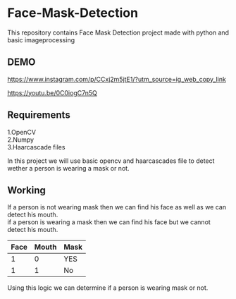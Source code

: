 # Face-Mask-Detection
This repository contains Face Mask Detection project made with python and basic imageprocessing

## DEMO

https://www.instagram.com/p/CCxj2m5jtE1/?utm_source=ig_web_copy_link


https://youtu.be/0C0iogC7n5Q


## Requirements
1.OpenCV\
2.Numpy\
3.Haarcascade files

In this project we will use basic opencv and haarcascades file to detect wether a person is wearing a mask or not.

## Working
If a person is not wearing mask then we can find his face as well as we can detect his mouth.\
if a person is wearing a mask then we can find his face but we cannot detect his mouth.
  
  | Face | Mouth |Mask|
  | --- | --- | --- |
  | 1 | 0 | YES |
  | 1 | 1 | No |
  
Using this logic we can determine if a person is wearing  mask or not.
